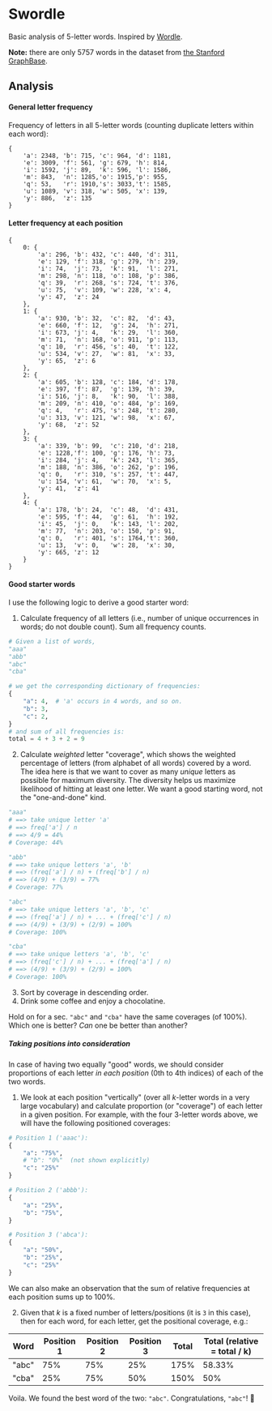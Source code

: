 # Swordle

Basic analysis of 5-letter words. Inspired by [Wordle](https://www.nytimes.com/games/wordle/index.html).

**Note:** there are only 5757 words in the dataset from [the Stanford GraphBase](https://www-cs-faculty.stanford.edu/~knuth/sgb.html). 

## Analysis 

#### General letter frequency

Frequency of letters in all 5-letter words (counting duplicate letters within each word):

```
{
    'a': 2348, 'b': 715, 'c': 964, 'd': 1181,
    'e': 3009, 'f': 561, 'g': 679, 'h': 814,
    'i': 1592, 'j': 89,  'k': 596, 'l': 1586,
    'm': 843,  'n': 1285,'o': 1915,'p': 955,
    'q': 53,   'r': 1910,'s': 3033,'t': 1585,
    'u': 1089, 'v': 318, 'w': 505, 'x': 139,
    'y': 886,  'z': 135
}
```

#### Letter frequency at each position

```
{
    0: {
        'a': 296, 'b': 432, 'c': 440, 'd': 311,
        'e': 129, 'f': 318, 'g': 279, 'h': 239,
        'i': 74,  'j': 73,  'k': 91,  'l': 271,
        'm': 298, 'n': 118, 'o': 108, 'p': 386,
        'q': 39,  'r': 268, 's': 724, 't': 376,
        'u': 75,  'v': 109, 'w': 228, 'x': 4,
        'y': 47,  'z': 24
    },
    1: {
        'a': 930, 'b': 32,  'c': 82,  'd': 43,
        'e': 660, 'f': 12,  'g': 24,  'h': 271,
        'i': 673, 'j': 4,   'k': 29,  'l': 360,
        'm': 71,  'n': 168, 'o': 911, 'p': 113,
        'q': 10,  'r': 456, 's': 40,  't': 122,
        'u': 534, 'v': 27,  'w': 81,  'x': 33,
        'y': 65,  'z': 6
    },
    2: {
        'a': 605, 'b': 128, 'c': 184, 'd': 178,
        'e': 397, 'f': 87,  'g': 139, 'h': 39,
        'i': 516, 'j': 8,   'k': 90,  'l': 388,
        'm': 209, 'n': 410, 'o': 484, 'p': 169,
        'q': 4,   'r': 475, 's': 248, 't': 280,
        'u': 313, 'v': 121, 'w': 98,  'x': 67,
        'y': 68,  'z': 52
    },
    3: {
        'a': 339, 'b': 99,  'c': 210, 'd': 218,
        'e': 1228,'f': 100, 'g': 176, 'h': 73,
        'i': 284, 'j': 4,   'k': 243, 'l': 365,
        'm': 188, 'n': 386, 'o': 262, 'p': 196,
        'q': 0,   'r': 310, 's': 257, 't': 447,
        'u': 154, 'v': 61,  'w': 70,  'x': 5,
        'y': 41,  'z': 41
    },
    4: {
        'a': 178, 'b': 24,  'c': 48,  'd': 431,
        'e': 595, 'f': 44,  'g': 61,  'h': 192,
        'i': 45,  'j': 0,   'k': 143, 'l': 202,
        'm': 77,  'n': 203, 'o': 150, 'p': 91,
        'q': 0,   'r': 401, 's': 1764,'t': 360,
        'u': 13,  'v': 0,   'w': 28,  'x': 30,
        'y': 665, 'z': 12
    }
}
```

#### Good starter words


I use the following logic to derive a good starter word:
1. Calculate frequency of all letters (i.e., number of unique occurrences in words; do not double count). Sum all frequency counts.

```python
# Given a list of words,
"aaa"
"abb"
"abc"
"cba"

# we get the corresponding dictionary of frequencies:
{
    "a": 4,  # 'a' occurs in 4 words, and so on.
    "b": 3,
    "c": 2,
}
# and sum of all frequencies is:
total = 4 + 3 + 2 = 9
```

2. Calculate *weighted* letter "coverage", which shows the weighted percentage of letters (from alphabet of all words) covered by a word. The idea here is that we want to cover as many *unique* letters as possible for maximum diversity. The diversity helps us maximize likelihood of hitting at least one letter. We want a good starting word, not the "one-and-done" kind.

```python
"aaa"
# ==> take unique letter 'a'
# ==> freq['a'] / n
# ==> 4/9 = 44%
# Coverage: 44%

"abb"
# ==> take unique letters 'a', 'b'
# ==> (freq['a'] / n) + (freq['b'] / n)
# ==> (4/9) + (3/9) = 77%
# Coverage: 77%

"abc"
# ==> take unique letters 'a', 'b', 'c'
# ==> (freq['a'] / n) + ... + (freq['c'] / n)
# ==> (4/9) + (3/9) + (2/9) = 100%
# Coverage: 100%

"cba"
# ==> take unique letters 'a', 'b', 'c'
# ==> (freq['c'] / n) + ... + (freq['a'] / n)
# ==> (4/9) + (3/9) + (2/9) = 100%
# Coverage: 100%
```

3. Sort by coverage in descending order.
4. Drink some coffee and enjoy a chocolatine.

Hold on for a sec. `"abc"` and `"cba"` have the same coverages (of 100%). Which one is better? *Can* one be better than another?

##### Taking positions into consideration

In case of having two equally "good" words, we should consider proportions of each letter *in each position* (0th to 4th indices)
of each of the two words.

1. We look at each position "vertically" (over all *k*-letter words in a very large vocabulary) and 
calculate proportion (or "coverage") of each letter in a given position. 
For example, with the four 3-letter words above, we will have the following positioned coverages:

```python
# Position 1 ('aaac'):
{
    "a": "75%",
    # "b": "0%"  (not shown explicitly)
    "c": "25%"
}

# Position 2 ('abbb'):
{
    "a": "25%",
    "b": "75%",
}

# Position 3 ('abca'):
{
    "a": "50%",
    "b": "25%",
    "c": "25%"
}
```

We can also make an observation that the sum of relative frequencies at each position sums up to 100%. 

2. Given that *k* is a fixed number of letters/positions (it is `3` in this case), then for each word, for each letter, get the positional coverage, e.g.:

| Word        | Position 1  | Position 2  | Position 3  | Total | Total (relative = total / k) |
| ----------- | ----------- | ----------- | ----------- | ----- | ---------------------------- |
| "abc"       | 75%         | 75%         | 25%         | 175%  | 58.33%                       |
| "cba"       | 25%         | 75%         | 50%         | 150%  | 50%                          |

Voila. We found the best word of the two: `"abc"`. Congratulations, `"abc"`! :tada: